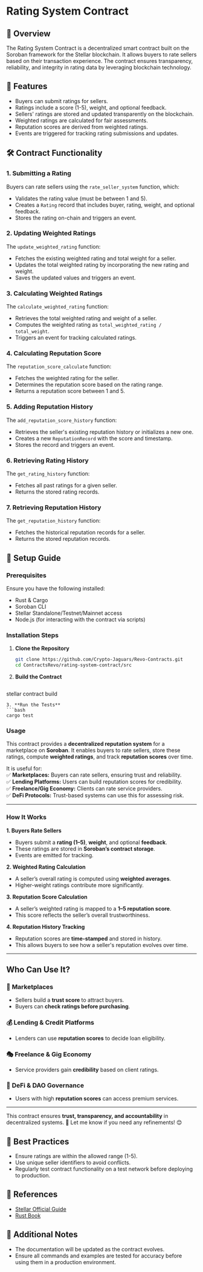 # Rating System Contract

## 🎯 Overview
The Rating System Contract is a decentralized smart contract built on the Soroban framework for the Stellar blockchain. It allows buyers to rate sellers based on their transaction experience. The contract ensures transparency, reliability, and integrity in rating data by leveraging blockchain technology.

## 📜 Features
- Buyers can submit ratings for sellers.
- Ratings include a score (1-5), weight, and optional feedback.
- Sellers' ratings are stored and updated transparently on the blockchain.
- Weighted ratings are calculated for fair assessments.
- Reputation scores are derived from weighted ratings.
- Events are triggered for tracking rating submissions and updates.

## 🛠 Contract Functionality
### **1. Submitting a Rating**
Buyers can rate sellers using the `rate_seller_system` function, which:
- Validates the rating value (must be between 1 and 5).
- Creates a `Rating` record that includes buyer, rating, weight, and optional feedback.
- Stores the rating on-chain and triggers an event.

### **2. Updating Weighted Ratings**
The `update_weighted_rating` function:
- Fetches the existing weighted rating and total weight for a seller.
- Updates the total weighted rating by incorporating the new rating and weight.
- Saves the updated values and triggers an event.

### **3. Calculating Weighted Ratings**
The `calculate_weighted_rating` function:
- Retrieves the total weighted rating and weight of a seller.
- Computes the weighted rating as `total_weighted_rating / total_weight`.
- Triggers an event for tracking calculated ratings.

### **4. Calculating Reputation Score**
The `reputation_score_calculate` function:
- Fetches the weighted rating for the seller.
- Determines the reputation score based on the rating range.
- Returns a reputation score between 1 and 5.

### **5. Adding Reputation History**
The `add_reputation_score_history` function:
- Retrieves the seller's existing reputation history or initializes a new one.
- Creates a new `ReputationRecord` with the score and timestamp.
- Stores the record and triggers an event.

### **6. Retrieving Rating History**
The `get_rating_history` function:
- Fetches all past ratings for a given seller.
- Returns the stored rating records.

### **7. Retrieving Reputation History**
The `get_reputation_history` function:
- Fetches the historical reputation records for a seller.
- Returns the stored reputation records.

## 🚀 Setup Guide
### **Prerequisites**
Ensure you have the following installed:
- Rust & Cargo
- Soroban CLI
- Stellar Standalone/Testnet/Mainnet access
- Node.js (for interacting with the contract via scripts)

### **Installation Steps**
1. **Clone the Repository**
   ```bash
   git clone https://github.com/Crypto-Jaguars/Revo-Contracts.git
   cd ContractsRevo/rating-system-contract/src
   ```
2. **Build the Contract**
   ```bash
 stellar contract build
   ```
3. **Run the Tests**
```bash
cargo test
 ```
### Usage
This contract provides a **decentralized reputation system** for a marketplace on **Soroban**. It enables buyers to rate sellers, store these ratings, compute **weighted ratings**, and track **reputation scores** over time.  

It is useful for:  
✅ **Marketplaces:** Buyers can rate sellers, ensuring trust and reliability.  
✅ **Lending Platforms:** Users can build reputation scores for credibility.  
✅ **Freelance/Gig Economy:** Clients can rate service providers.  
✅ **DeFi Protocols:** Trust-based systems can use this for assessing risk.  

---

### **How It Works**  

**1. Buyers Rate Sellers**  
- Buyers submit a **rating (1–5)**, **weight**, and optional **feedback**.  
- These ratings are stored in **Soroban’s contract storage**.  
- Events are emitted for tracking.  

**2. Weighted Rating Calculation**  
- A seller’s overall rating is computed using **weighted averages**.  
- Higher-weight ratings contribute more significantly.  

**3. Reputation Score Calculation**  
- A seller’s weighted rating is mapped to a **1–5 reputation score**.  
- This score reflects the seller’s overall trustworthiness.  

**4. Reputation History Tracking**  
- Reputation scores are **time-stamped** and stored in history.  
- This allows buyers to see how a seller's reputation evolves over time.  

---

## **Who Can Use It?**  

### 🏪 **Marketplaces** 
- Sellers build a **trust score** to attract buyers.  
- Buyers can **check ratings before purchasing**.  

### 💰 **Lending & Credit Platforms**  
- Lenders can use **reputation scores** to decide loan eligibility.  

### 🎭 **Freelance & Gig Economy**  
- Service providers gain **credibility** based on client ratings.  

### 🌉 **DeFi & DAO Governance**  
- Users with high **reputation scores** can access premium services.  

---

This contract ensures **trust, transparency, and accountability** in decentralized systems. 🚀 Let me know if you need any refinements! 😊
## 📌 Best Practices
- Ensure ratings are within the allowed range (1-5).
- Use unique seller identifiers to avoid conflicts.
- Regularly test contract functionality on a test network before deploying to production.

## 📖 References
- [Stellar Official Guide](https://developers.stellar.org/docs/)
- [Rust Book](https://doc.rust-lang.org/book/)

## 📌 Additional Notes
- The documentation will be updated as the contract evolves.
- Ensure all commands and examples are tested for accuracy before using them in a production environment.


